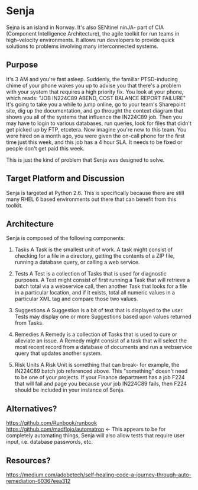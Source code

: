 # Senja

Sejna is an island in Norway.  It's also SENtinel ninJA- part of CIA (Component Intelligence Architecture), the agile toolkit for run teams in high-velocity environments.  It allows run developers to provide quick solutions to problems involving many interconnected systems.

## Purpose

It's 3 AM and you're fast asleep. Suddenly, the familiar PTSD-inducing chime of your phone wakes you up to advise you that there's a problem with your system that requires a high priority fix.  You look at your phone, which reads: "JOB IN224C89 ABEND, COST BALANCE REPORT FAILURE"  It's going to take you a while to jump online, go to your team's Sharepoint site, dig up the documentation, and go throught the context diagram that shows you all of the systems that influence the IN224C89 job.  Then you may have to login to various databases, run queries, look for files that didn't get picked up by FTP, etcetera.  Now imagine you're new to this team.  You were hired on a month ago, you were given the on-call phone for the first time just this week, and this job has a 4 hour SLA.  It needs to be fixed or people don't get paid this week.

This is just the kind of problem that Senja was designed to solve.

## Target Platform and Discussion

Senja is targeted at Python 2.6.  This is specifically because there are still many RHEL 6 based environments out there that can benefit from this toolkit.

## Architecture

Senja is composed of the following components:

1. Tasks
A Task is the smallest unit of work.  A task might consist of checking for a file in a directory, getting the contents of a ZIP file, running a database query, or calling a web service.

2. Tests
A Test is a collection of Tasks that is used for diagnostic purposes.  A Test might consist of first running a Task that will retrieve a batch total via a webservice call, then another Task that looks for a file in a particular location, and if it exists, total all numeric values in a particular XML tag and compare those two values.

3. Suggestions
A Suggestion is a bit of text that is displayed to the user.  Tests may display one or more Suggestions based upon values returned from Tasks.

4. Remedies
A Remedy is a collection of Tasks that is used to cure or alleviate an issue.  A Remedy might consist of a task that will select the most recent record from a database of documents and run a webservice query that updates another system.

5. Risk Units
A Risk Unit is something that can break- for example, the IN224C89 batch job referenced above.  This "something" doesn't need to be one of your projects.  If your Finance department has a job F224 that will fail and page you because your job IN224C89 fails, then F224 should be included in your instance of Senja.

## Alternatives?
https://github.com/Runbook/runbook
https://github.com/madflojo/automatron  <- This appears to be for completely automating things, Senja will also allow tests that require user input, i.e. database passwords, etc.

## Resources?

https://medium.com/adobetech/self-healing-code-a-journey-through-auto-remediation-60367eea312



